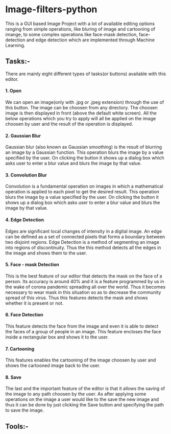 # Image-filters-python
This is a GUI based Image Project with a lot of available editing options ranging from simple operations, like bluring of image and cartooning of imange, to some complex operations like face-mask detection, face-detection and edge detection which are implemented through Machine Learning.


## Tasks:-
There are mainly eight different types of tasks(or buttons) available with this editor.
#### 1. Open
We can open an image(only with .jpg or .jpeg extension) through the use of this button. The image can be choosen from any directory. The choosen image is then displayed in front (above the default white screen). All the below operations which you try to apply will all be applied on the image choosen by user and the result of the operation is displayed.

#### 2. Gaussian Blur
Gaussian blur (also known as Gaussian smoothing) is the result of blurring an image by a Gaussian function. This operation blurs the image by a value specified by the user. On clicking the button it shows up a dialog box which asks user to enter a blur value and blurs the image by that value.

#### 3. Convolution Blur
Convolution is a fundamental operation on images in which a mathematical operation is applied to each pixel to get the desired result. This operation blurs the image by a value specified by the user. On clicking the button it shows up a dialog box which asks user to enter a blur value and blurs the image by that value.

#### 4. Edge Detection
Edges are significant local changes of intensity in a digital image. An edge can be defined as a set of connected pixels that forms a boundary between two disjoint regions. Edge Detection is a method of segmenting an image into regions of discontinuity. Thus the this method detects all the edges in the image and shows them to the user.

#### 5. Face - mask Detection
This is the best feature of our editor that detects the mask on the face of a person. Its accuracy is around 40% and it is a feature programmed by us in the wake of corona pandemic spreading all over the world. Thus it becomes necessary to wear mask in this situation so as to decrease the community spread of this virus. Thus this features detects the mask and shows whether it is present or not.

#### 6. Face Detection
This feature detects the face from the image and even it is able to detect the faces of a group of people in an image. This feature encloses the face inside a rectangular box and shows it to the user.

#### 7. Cartooning
This features enables the cartooning of the image choosen by user and shows the cartooned image back to the user.

#### 8. Save
The last and the important feature of the editor is that it allows the saving of the image to any path choosen by the user. As after applying some operations on the image a user would like to the save the new image and thus it can be done by just clicking the Save button and specifying the path to save the image.


## Tools:-
